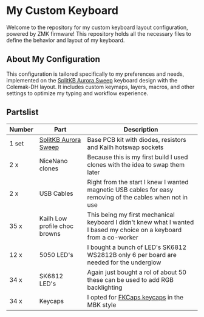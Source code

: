 # My Custom Keyboard

Welcome to the repository for my custom keyboard layout configuration, powered by ZMK firmware! This repository holds all the necessary files to define the behavior and layout of my keyboard.

## About My Configuration

This configuration is tailored specifically to my preferences and needs, implemented on the [SplitKB Aurora Sweep](https://splitkb.com/products/aurora-sweep) keyboard design with the Colemak-DH layout. It includes custom keymaps, layers, macros, and other settings to optimize my typing and workflow experience.

## Partslist

| Number | Part    | Description |
| -------- | ------- |------- |
| 1 set | [SplitKB Aurora Sweep](https://splitkb.com/products/aurora-sweep) | Base PCB kit with diodes, resistors and Kailh hotswap sockets |
| 2 x   | NiceNano clones | Because this is my first build I used clones with the idea to swap them later |
| 2 x   | USB Cables      | Right from the start I knew I wanted magnetic USB cables for easy removing of the cables when not in use |
| 35 x  | Kailh Low profile choc browns | This being my first mechanical keyboard I didn't knew what I wanted I based my choice on a keyboard from a co-worker |
| 12 x  | 5050 LED's | I bought a bunch of LED's SK6812 WS2812B only 6 per board are needed for the underglow |
| 34 x  | SK6812 LED's | Again just bought a rol of about 50 these can be used to add RGB backlighting |
| 34 x  | Keycaps | I opted for [FKCaps keycaps](https://fkcaps.com/) in the MBK style |
